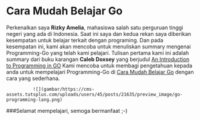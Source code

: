 # Cara Mudah Belajar Go
Perkenalkan saya **Rizky Amelia**, mahasiswa salah satu perguruan tinggi negeri yang ada di Indonesia. 
Saat ini saya dan kedua rekan saya diberikan kesempatan untuk belajar terkait dengan programing.
Dan pada kesempatan ini, kami akan mencoba untuk menuliskan summary mengenai Programming-Go yang telah kami pelajari.
Tulisan pertama kami ini adalah summary dari buku karangan **Caleb Doxsey** yang berjudul [An Introduction to Programming in GO](http://www.golang-book.com/)
Kami mencoba untuk membagi pengetahuan kepada anda untuk mempelajari Programming-Go di [Cara Mudah Belajar Go](https://github.com/RizkyAmelia/Cara-Mudah-Belajar-Go/blob/master/Summary%20Go.md) dengan cara yang sederhana. 

              ![](gambar/https://cms-assets.tutsplus.com/uploads/users/45/posts/21635/preview_image/go-programming-lang.png)

###Selamat mempelajari, semoga bermanfaat ;-)
